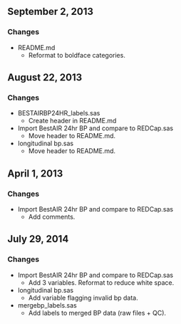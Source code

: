 ## September 2, 2013

### Changes
  - README.md
    - Reformat to boldface categories.

## August 22, 2013

### Changes
  - BESTAIRBP24HR_labels.sas
    - Create header in README.md
  - Import BestAIR 24hr BP and compare to REDCap.sas
    - Move header to README.md.
  - longitudinal bp.sas
    - Move header to README.md.

## April 1, 2013

### Changes
  - Import BestAIR 24hr BP and compare to REDCap.sas
    - Add comments.

## July 29, 2014

### Changes
  - Import BestAIR 24hr BP and compare to REDCap.sas
    - Add 3 variables. Reformat to reduce white space.
  - longitudinal bp.sas
    - Add variable flagging invalid bp data.
  - mergebp_labels.sas
    - Add labels to merged BP data (raw files + QC).
